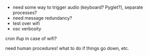 - need some way to trigger audio (keyboard? Pyglet?), separate processes?
- need message redundancy?
- test over wifi
- osc verbosity

cron ifup in case of wifi?



need human procedures! what to do if things go down, etc.